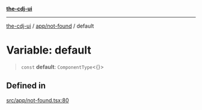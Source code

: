[**the-cdj-ui**](../../../README.md)

***

[the-cdj-ui](../../../README.md) / [app/not-found](../README.md) / default

# Variable: default

> `const` **default**: `ComponentType`\<\{\}\>

## Defined in

[src/app/not-found.tsx:80](https://github.com/hiyaryan/the-cdj-ui/blob/66083ffd99c70e3de7b7a7a2d26584eb05be11c4/src/app/not-found.tsx#L80)
